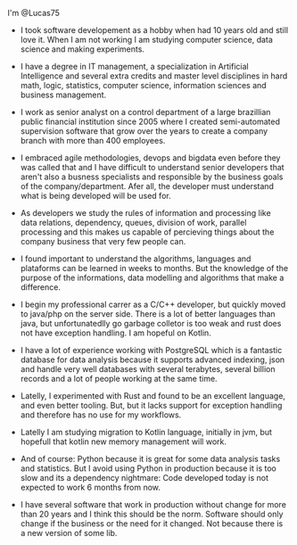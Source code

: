 I'm @Lucas75

* I took software developement as a hobby when had 10 years old and still 
  love it. When I am not working I am studying computer science, data 
  science and making experiments.
  
* I have a degree in IT management, a specialization in Artificial
  Intelligence and several extra credits and master level disciplines
  in hard math, logic, statistics, computer science, information 
  sciences and business management. 

* I work as senior analyst on a control department of a large brazillian 
  public financial institution since 2005 where I created semi-automated 
  supervision software that grow over the years to create a company branch
  with more than 400 employees.  
 
* I embraced agile methodologies, devops and bigdata even before they 
  was called that and I have difficult to understand senior developers 
  that aren't also a busness specialists and responsible by the business 
  goals of the company/department. Afer all, the developer must understand 
  what is being developed will be used for. 
  
* As developers we study the rules of information and processing like
  data relations, dependency, queues, division of work, parallel processing 
  and this makes us capable of percieving things about the company business 
  that very few people can. 

* I found important to understand the algorithms, languages and plataforms
  can be learned in weeks to months. But the knowledge of the purpose of
  the informations, data modelling and algorithms that make a difference.
  
* I begin my professional carrer as a C/C++ developer, but quickly moved
  to java/php on the server side. There is a lot of better languages than
  java, but unfortunatedlly go garbage colletor is too weak and rust 
  does not have exception handling. I am hopeful on Kotlin.
  
* I have a lot of experience working with PostgreSQL which is a fantastic
  database for data analysis because it supports advanced indexing, json
  and handle very well databases with several terabytes, several billion
  records and a lot of people working at the same time. 

* Latelly, I experimented with Rust and found to be an excellent language,
  and even better tooling. But, but it lacks support for exception handling
  and therefore has no use for my workflows. 

* Latelly I am studying migration to Kotlin language, initially in jvm, 
  but hopefull that kotlin new memory management will work. 
  
* And of course: Python because it is great for some data analysis tasks
  and statistics. But I avoid using Python in production because it is 
  too slow and its a dependency nightmare: Code developed today is not
  expected to work 6 months from now.
  
* I have several software that work in production without change for
  more than 20 years and I think this should be the norm. Software should
  only change if the business or the need for it changed. Not because
  there is a new version of some lib.
 
